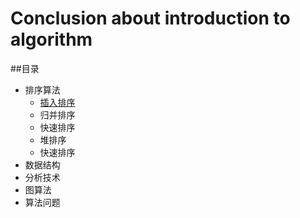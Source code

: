 #    Conclusion about introduction to algorithm

##<a name="index"/>目录
* 排序算法
	* [插入排序](./ch02/2_0/1.c)
	* 归并排序
	* 快速排序
	* 堆排序
	* 快速排序
* 数据结构
* 分析技术
* 图算法
* 算法问题
###
